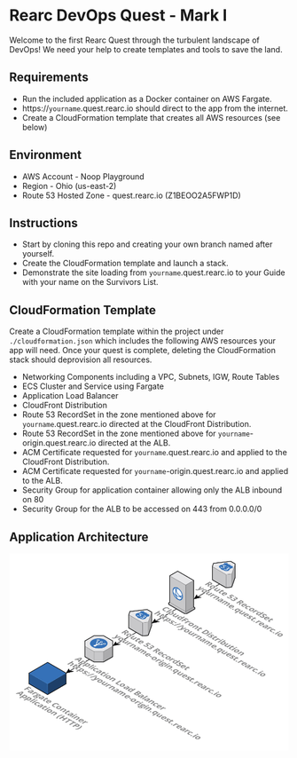 # Rearc DevOps Quest - Mark I

Welcome to the first Rearc Quest through the turbulent landscape of DevOps! We
need your help to create templates and tools to save the land.

## Requirements
- Run the included application as a Docker container on AWS Fargate.
- https://`yourname`.quest.rearc.io should direct to the app from the internet.
- Create a CloudFormation template that creates all AWS resources (see below)

## Environment
- AWS Account - Noop Playground
- Region - Ohio (us-east-2)
- Route 53 Hosted Zone - quest.rearc.io (Z1BEOO2A5FWP1D)

## Instructions
- Start by cloning this repo and creating your own branch named after yourself.
- Create the CloudFormation template and launch a stack.
- Demonstrate the site loading from `yourname`.quest.rearc.io to your Guide with your name on the Survivors List.

## CloudFormation Template
Create a CloudFormation template within the project under `./cloudformation.json`
which includes the following AWS resources your app will need. Once your quest is complete, deleting the CloudFormation stack should deprovision all resources.
- Networking Components including a VPC, Subnets, IGW, Route Tables
- ECS Cluster and Service using Fargate
- Application Load Balancer
- CloudFront Distribution
- Route 53 RecordSet in the zone mentioned above for `yourname`.quest.rearc.io
  directed at the CloudFront Distribution.
- Route 53 RecordSet in the zone mentioned above for `yourname`-origin.quest.rearc.io
  directed at the ALB.
- ACM Certificate requested for `yourname`.quest.rearc.io and applied to the
  CloudFront Distribution.
- ACM Certificate requested for `yourname`-origin.quest.rearc.io and applied
  to the ALB.
- Security Group for application container allowing only the ALB inbound on 80
- Security Group for the ALB to be accessed on 443 from 0.0.0.0/0

## Application Architecture
![Image of Architecture](docs/architecture.png)
